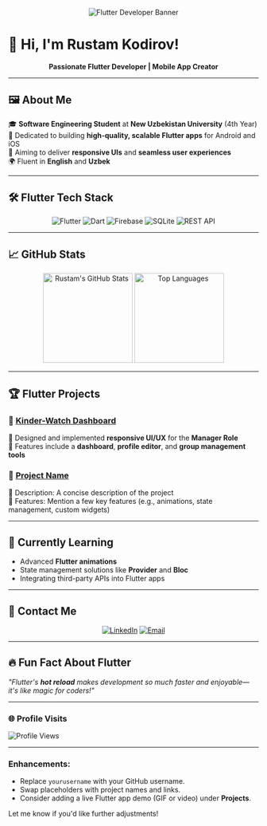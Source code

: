 <!-- Add a banner image -->
<p align="center">
  <img src="https://media.licdn.com/dms/image/v2/D4D16AQEVe_He8H6VAQ/profile-displaybackgroundimage-shrink_350_1400/profile-displaybackgroundimage-shrink_350_1400/0/1687975596634?e=1743033600&v=beta&t=4sORvCVSWl4VI7DtWShktR9PxU1wNxLIQxJb8-OYE94" alt="Flutter Developer Banner" />
</p>  

# 🌟 **Hi, I'm Rustam Kodirov!**  

<p align="center">  
  <b>Passionate Flutter Developer | Mobile App Creator</b>  
</p>  

---

## 🖼️ **About Me**  

🎓 **Software Engineering Student** at **New Uzbekistan University** (4th Year)  
📱 Dedicated to building **high-quality, scalable Flutter apps** for Android and iOS  
💙 Aiming to deliver **responsive UIs** and **seamless user experiences**  
🌍 Fluent in **English** and **Uzbek**  

---

## 🛠️ **Flutter Tech Stack**  

<div align="center">  
  <img src="https://img.shields.io/badge/Flutter-%2302569B.svg?style=for-the-badge&logo=flutter&logoColor=white" alt="Flutter" />  
  <img src="https://img.shields.io/badge/Dart-%230175C2.svg?style=for-the-badge&logo=dart&logoColor=white" alt="Dart" />  
  <img src="https://img.shields.io/badge/Firebase-%23FFCA28.svg?style=for-the-badge&logo=firebase&logoColor=black" alt="Firebase" />  
  <img src="https://img.shields.io/badge/SQLite-%2307405e.svg?style=for-the-badge&logo=sqlite&logoColor=white" alt="SQLite" />  
  <img src="https://img.shields.io/badge/REST%20API-%23000000.svg?style=for-the-badge&logo=api&logoColor=white" alt="REST API" />  
</div>  

---

## 📈 **GitHub Stats**  

<div align="center">  
  <img src="https://github-readme-stats.vercel.app/api?username=yourusername&show_icons=true&theme=radical" alt="Rustam's GitHub Stats" height="180px" />  
  <img src="https://github-readme-stats.vercel.app/api/top-langs/?username=yourusername&layout=compact&theme=radical" alt="Top Languages" height="180px" />  
</div>  

---

## 🏆 **Flutter Projects**  

### 📌 [Kinder-Watch Dashboard](https://github.com/yourusername/kinder-watch)  
🔹 Designed and implemented **responsive UI/UX** for the **Manager Role**  
🔹 Features include a **dashboard**, **profile editor**, and **group management tools**  

### 📌 [Project Name](https://github.com/yourusername/project-link)  
🔹 Description: A concise description of the project  
🔹 Features: Mention a few key features (e.g., animations, state management, custom widgets)  

---

## 🌱 **Currently Learning**  

- Advanced **Flutter animations**  
- State management solutions like **Provider** and **Bloc**  
- Integrating third-party APIs into Flutter apps  

---

## 💬 **Contact Me**  

<div align="center">  
  <a href="https://linkedin.com/in/yourusername" target="_blank"><img src="https://img.shields.io/badge/LinkedIn-%230077B5.svg?style=for-the-badge&logo=linkedin&logoColor=white" alt="LinkedIn" /></a>  
  <a href="mailto:your.email@example.com" target="_blank"><img src="https://img.shields.io/badge/Email-D14836?style=for-the-badge&logo=gmail&logoColor=white" alt="Email" /></a>  
</div>  

---

## 🔥 **Fun Fact About Flutter**  

_"Flutter's **hot reload** makes development so much faster and enjoyable—it's like magic for coders!"_  

---

### 🌐 **Profile Visits**  
![Profile Views](https://komarev.com/ghpvc/?username=yourusername&color=blue&style=flat-square)  

---

### Enhancements:  
- Replace `yourusername` with your GitHub username.  
- Swap placeholders with project names and links.  
- Consider adding a live Flutter app demo (GIF or video) under **Projects**.  

Let me know if you'd like further adjustments!
